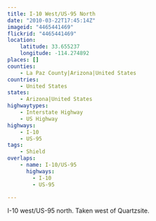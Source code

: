 ```yaml
---
title: I-10 West/US-95 North
date: "2010-03-22T17:45:14Z"
imageid: "4465441469"
flickrid: "4465441469"
location:
    latitude: 33.655237
    longitude: -114.274892
places: []
counties:
    - La Paz County|Arizona|United States
countries:
    - United States
states:
    - Arizona|United States
highwaytypes:
    - Interstate Highway
    - US Highway
highways:
    - I-10
    - US-95
tags:
    - Shield
overlaps:
    - name: I-10/US-95
      highways:
        - I-10
        - US-95

---
```

I-10 west/US-95 north.  Taken west of Quartzsite.